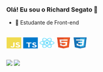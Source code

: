 ### Olá! Eu sou o Richard Segato 👋


- 🌱 Estudante de Front-end
<div style="display: inline_block"><br>
<img align="center" alt="Richard-Js" height="30" width="40" src="https://raw.githubusercontent.com/devicons/devicon/master/icons/javascript/javascript-plain.svg">
<img align="center" alt="Richard-Ts" height="30" width="40" src="https://raw.githubusercontent.com/devicons/devicon/master/icons/typescript/typescript-plain.svg">
<img align="center" alt="Richard-React" height="30" width="40" src="https://raw.githubusercontent.com/devicons/devicon/master/icons/react/react-original.svg">
<img align="center" alt="Richard-HTML" height="30" width="40" src="https://raw.githubusercontent.com/devicons/devicon/master/icons/html5/html5-original.svg">
<img align="center" alt="Richard-CSS" height="30" width="40" src="https://raw.githubusercontent.com/devicons/devicon/master/icons/css3/css3-original.svg">
</div>

 ##
 
<div> 
<a href="https://www.instagram.com/richardsegato/" target="_blank"><img src="https://img.shields.io/badge/-Instagram-%23E4405F?style=for-the-badge&logo=instagram&logoColor=white" target="_blank"></a>
<a href="https://www.linkedin.com/in/richard-segato-1471561b4" target="_blank"><img src="https://img.shields.io/badge/-LinkedIn-%230077B5?style=for-the-badge&logo=linkedin&logoColor=white" target="_blank"></a> 
</div>
